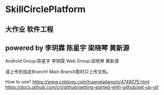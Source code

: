 # SkillCirclePlatform
## 大作业 软件工程
## powered by 李玥霖 陈星宇 梁晓琴 黄新源
Android Group:陈星宇 李玥霖    Web Group:梁晓琴 黄新源

请上传到指定Branch! Main Branch暂时只上传文档。



How to use? https://www.cnblogs.com/huangtailang/p/4748075.html  https://docs.github.com/cn/github/getting-started-with-github/set-up-git
